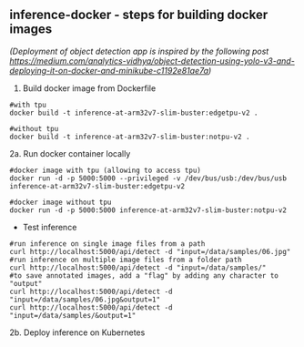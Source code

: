 ## inference-docker - steps for building docker images
*(Deployment of object detection app is inspired by the following post https://medium.com/analytics-vidhya/object-detection-using-yolo-v3-and-deploying-it-on-docker-and-minikube-c1192e81ae7a)*

1. Build docker image from Dockerfile
~~~
#with tpu
docker build -t inference-at-arm32v7-slim-buster:edgetpu-v2 .

#without tpu
docker build -t inference-at-arm32v7-slim-buster:notpu-v2 .
~~~
2a. Run docker container locally
~~~
#docker image with tpu (allowing to access tpu)
docker run -d -p 5000:5000 --privileged -v /dev/bus/usb:/dev/bus/usb inference-at-arm32v7-slim-buster:edgetpu-v2

#docker image without tpu
docker run -d -p 5000:5000 inference-at-arm32v7-slim-buster:notpu-v2
~~~
* Test inference
~~~
#run inference on single image files from a path
curl http://localhost:5000/api/detect -d "input=/data/samples/06.jpg"
#run inference on multiple image files from a folder path
curl http://localhost:5000/api/detect -d "input=/data/samples/"
#to save annotated images, add a "flag" by adding any character to "output"
curl http://localhost:5000/api/detect -d "input=/data/samples/06.jpg&output=1"
curl http://localhost:5000/api/detect -d "input=/data/samples/&output=1"
~~~
2b. Deploy inference on Kubernetes
